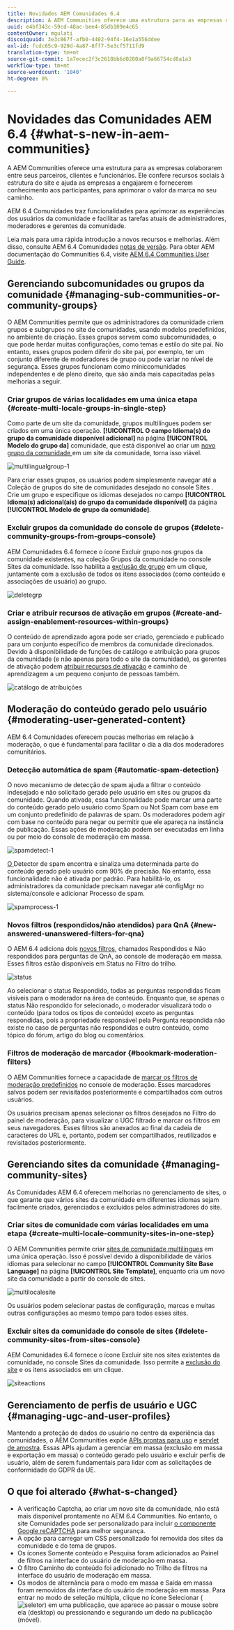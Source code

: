 ```yaml
---
title: Novidades AEM Comunidades 6.4
description: A AEM Communities oferece uma estrutura para as empresas colaborarem entre seus parceiros, clientes e funcionários.
uuid: e4bf343c-59cd-48ac-bee4-85db109e4c65
contentOwner: mgulati
discoiquuid: 3e3c867f-afb0-4402-94f4-16e1a556ddee
exl-id: fcdc65c9-929d-4a87-8ff7-5e3cf5711fd9
translation-type: tm+mt
source-git-commit: 1a7ecec2f3c2618bb6d0280a8f9a66754cd8a1a3
workflow-type: tm+mt
source-wordcount: '1040'
ht-degree: 0%

---
```


# Novidades das Comunidades AEM 6.4 {#what-s-new-in-aem-communities}

A AEM Communities oferece uma estrutura para as empresas colaborarem entre seus parceiros, clientes e funcionários. Ele confere recursos sociais à estrutura do site e ajuda as empresas a engajarem e fornecerem conhecimento aos participantes, para aprimorar o valor da marca no seu caminho.

AEM 6.4 Comunidades traz funcionalidades para aprimorar as experiências dos usuários da comunidade e facilitar as tarefas atuais de administradores, moderadores e gerentes da comunidade.

Leia mais para uma rápida introdução a novos recursos e melhorias. Além disso, consulte AEM 6.4 Comunidades [notas de versão](../release-notes/communities-release-notes.md). Para obter AEM documentação do Communities 6.4, visite [AEM 6.4 Communities User Guide](home.md).

## Gerenciando subcomunidades ou grupos da comunidade {#managing-sub-communities-or-community-groups}

O AEM Communities permite que os administradores da comunidade criem grupos e subgrupos no site de comunidades, usando modelos predefinidos, no ambiente de criação. Esses grupos servem como subcomunidades, o que pode herdar muitas configurações, como temas e estilo do site pai. No entanto, esses grupos podem diferir do site pai, por exemplo, ter um conjunto diferente de moderadores de grupo ou pode variar no nível de segurança. Esses grupos funcionam como miniccomunidades independentes e de pleno direito, que são ainda mais capacitadas pelas melhorias a seguir.

### Criar grupos de várias localidades em uma única etapa {#create-multi-locale-groups-in-single-step}

Como parte de um site da comunidade, grupos multilíngues podem ser criados em uma única operação. **[!UICONTROL O campo Idioma(s) do grupo da comunidade disponível adicional]** na página  **[!UICONTROL Modelo do grupo da]** comunidade, que está disponível ao criar um  [novo grupo da comunidade ](groups.md) em um site da comunidade, torna isso viável.

![multilingualgroup-1](assets/multilingualgroup-1.png)

Para criar esses grupos, os usuários podem simplesmente navegar até a Coleção de grupos do site de comunidades desejado no console Sites . Crie um grupo e especifique os idiomas desejados no campo **[!UICONTROL Idioma(s) adicional(ais) do grupo da comunidade disponível]** da página **[!UICONTROL Modelo de grupo da comunidade]**.

### Excluir grupos da comunidade do console de grupos {#delete-community-groups-from-groups-console}

AEM Comunidades 6.4 fornece o ícone Excluir grupo nos grupos da comunidade existentes, na coleção Grupos da comunidade no console Sites da comunidade. Isso habilita a [exclusão de grupo](groups.md#deleting-the-group) em um clique, juntamente com a exclusão de todos os itens associados (como conteúdo e associações de usuário) ao grupo.

![deletegrp](assets/deletegrp.png)

### Criar e atribuir recursos de ativação em grupos {#create-and-assign-enablement-resources-within-groups}

O conteúdo de aprendizado agora pode ser criado, gerenciado e publicado para um conjunto específico de membros da comunidade direcionados. Devido à disponibilidade de funções de catálogo e atribuição para grupos da comunidade (e não apenas para todo o site da comunidade), os gerentes de ativação podem [atribuir recursos de ativação](resource.md) e caminho de aprendizagem a um pequeno conjunto de pessoas também.

![catálogo de atribuições](assets/assignmentcatalog.png)

## Moderação do conteúdo gerado pelo usuário {#moderating-user-generated-content}

AEM 6.4 Comunidades oferecem poucas melhorias em relação à moderação, o que é fundamental para facilitar o dia a dia dos moderadores comunitários.

### Detecção automática de spam {#automatic-spam-detection}

O novo mecanismo de detecção de spam ajuda a filtrar o conteúdo indesejado e não solicitado gerado pelo usuário em sites ou grupos da comunidade. Quando ativada, essa funcionalidade pode marcar uma parte do conteúdo gerado pelo usuário como Spam ou Not Spam com base em um conjunto predefinido de palavras de spam. Os moderadores podem agir com base no conteúdo para negar ou permitir que ele apareça na instância de publicação. Essas ações de moderação podem ser executadas em linha ou por meio do console de moderação em massa.

![spamdetect-1](assets/spamdetection-1.png)

[O ](moderate-ugc.md#spam-detection) Detector de spam encontra e sinaliza uma determinada parte do conteúdo gerado pelo usuário com 90% de precisão. No entanto, essa funcionalidade não é ativada por padrão. Para habilitá-lo, os administradores da comunidade precisam navegar até configMgr no sistema/console e adicionar Processo de spam.

![spamprocess-1](assets/spamprocess-1.png)

### Novos filtros (respondidos/não atendidos) para QnA {#new-answered-unanswered-filters-for-qna}

O AEM 6.4 adiciona dois [novos filtros](moderation.md#filter-rail), chamados Respondidos e Não respondidos para perguntas de QnA, ao console de moderação em massa. Esses filtros estão disponíveis em Status no Filtro do trilho.

![status](assets/statuses.png)

Ao selecionar o status Respondido, todas as perguntas respondidas ficam visíveis para o moderador na área de conteúdo. Enquanto que, se apenas o status Não respondido for selecionado, o moderador visualizará todo o conteúdo (para todos os tipos de conteúdo) exceto as perguntas respondidas, pois a propriedade responsável pela Pergunta respondida não existe no caso de perguntas não respondidas e outro conteúdo, como tópico do fórum, artigo do blog ou comentários.

### Filtros de moderação de marcador {#bookmark-moderation-filters}

O AEM Communities fornece a capacidade de [marcar os filtros de moderação predefinidos](moderation.md#filter-rail) no console de moderação. Esses marcadores salvos podem ser revisitados posteriormente e compartilhados com outros usuários.

Os usuários precisam apenas selecionar os filtros desejados no Filtro do painel de moderação, para visualizar o UGC filtrado e marcar os filtros em seus navegadores. Esses filtros são anexados ao final da cadeia de caracteres do URL e, portanto, podem ser compartilhados, reutilizados e revisitados posteriormente.

## Gerenciando sites da comunidade {#managing-community-sites}

As Comunidades AEM 6.4 oferecem melhorias no gerenciamento de sites, o que garante que vários sites da comunidade em diferentes idiomas sejam facilmente criados, gerenciados e excluídos pelos administradores do site.

### Criar sites de comunidade com várias localidades em uma etapa {#create-multi-locale-community-sites-in-one-step}

O AEM Communities permite criar [sites de comunidade multilíngues](create-site.md) em uma única operação. Isso é possível devido à disponibilidade de vários idiomas para selecionar no campo **[!UICONTROL Community Site Base Language]** na página **[!UICONTROL Site Template]**, enquanto cria um novo site da comunidade a partir do console de sites.

![multilocalesite](assets/multilocalesite.png)

Os usuários podem selecionar pastas de configuração, marcas e muitas outras configurações ao mesmo tempo para todos esses sites.

### Excluir sites da comunidade do console de sites {#delete-community-sites-from-sites-console}

AEM Comunidades 6.4 fornece o ícone Excluir site nos sites existentes da comunidade, no console Sites da comunidade. Isso permite a [exclusão do site](create-site.md) e os itens associados em um clique.

![siteactions](assets/siteactions.png)

## Gerenciamento de perfis de usuário e UGC {#managing-ugc-and-user-profiles}

Mantendo a proteção de dados do usuário no centro da experiência das comunidades, o AEM Communities expõe [APIs prontas para uso](user-ugc-management-service.md) e [servlet de amostra](https://github.com/Adobe-Marketing-Cloud/aem-communities-ugc-migration/tree/main/bundles/communities-ugc-management-servlet). Essas APIs ajudam a gerenciar em massa (exclusão em massa e exportação em massa) o conteúdo gerado pelo usuário e excluir perfis de usuário, além de serem fundamentais para lidar com as solicitações de conformidade do GDPR da UE.

## O que foi alterado {#what-s-changed}

* A verificação Captcha, ao criar um novo site da comunidade, não está mais disponível prontamente no AEM 6.4 Communities. No entanto, o site Comunidades pode ser personalizado para incluir [o componente Google reCAPTCHA](https://helpx.adobe.com/experience-manager/using/aem_recaptcha.html) para melhor segurança.
* A opção para carregar um CSS personalizado foi removida dos sites da comunidade e do tema de grupos.
* Os ícones Somente conteúdo e Pesquisa foram adicionados ao Painel de filtros na interface do usuário de moderação em massa.
* O filtro Caminho do conteúdo foi adicionado no Trilho de filtros na interface do usuário de moderação em massa.
* Os modos de alternância para o modo em massa e Saída em massa foram removidos da interface do usuário de moderação em massa. Para entrar no modo de seleção múltipla, clique no ícone Selecionar ( ![seletor](assets/selecticon.png)) em uma publicação, que aparece ao passar o mouse sobre ela (desktop) ou pressionando e segurando um dedo na publicação (móvel).
